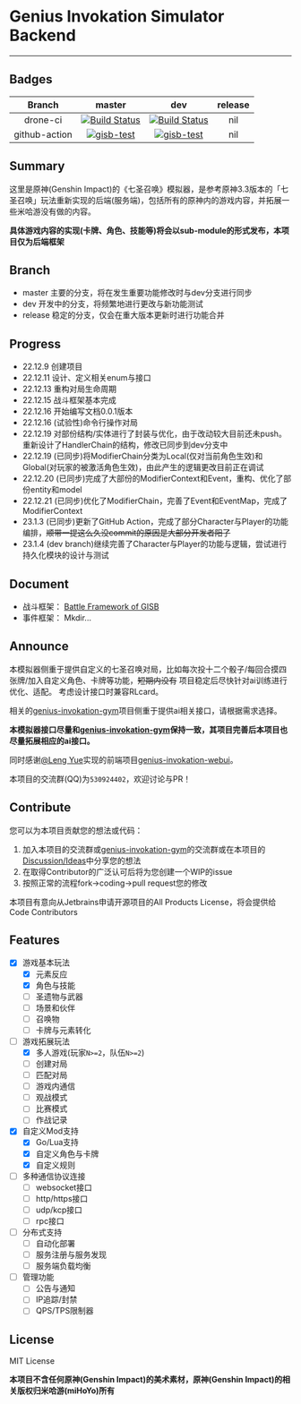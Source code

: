 # Genius Invokation Simulator Backend

----

## Badges

| Branch | master | dev | release |
| :--: | :--: | :--: | :--: |
| drone-ci | [![Build Status](https://drone.sunist.cn/api/badges/sunist-c/genius-invokation-simulator-backend/status.svg?ref=refs/heads/master)](https://drone.sunist.cn/sunist-c/genius-invokation-simulator-backend) | [![Build Status](https://drone.sunist.cn/api/badges/sunist-c/genius-invokation-simulator-backend/status.svg?ref=refs/heads/dev)](https://drone.sunist.cn/sunist-c/genius-invokation-simulator-backend) | nil |
| github-action | [![gisb-test](https://github.com/sunist-c/genius-invokation-simulator-backend/actions/workflows/go.yml/badge.svg?branch=master)](https://github.com/sunist-c/genius-invokation-simulator-backend/actions/workflows/go.yml) | [![gisb-test](https://github.com/sunist-c/genius-invokation-simulator-backend/actions/workflows/go.yml/badge.svg?branch=dev)](https://github.com/sunist-c/genius-invokation-simulator-backend/actions/workflows/go.yml) | nil |

## Summary

这里是原神(Genshin Impact)的《七圣召唤》模拟器，是参考原神3.3版本的「七圣召唤」玩法重新实现的后端(服务端)，包括所有的原神内的游戏内容，并拓展一些米哈游没有做的内容。

**具体游戏内容的实现(卡牌、角色、技能等)将会以sub-module的形式发布，本项目仅为后端框架**

## Branch

- master 主要的分支，将在发生重要功能修改时与dev分支进行同步
- dev 开发中的分支，将频繁地进行更改与新功能测试
- release 稳定的分支，仅会在重大版本更新时进行功能合并

## Progress

- 22.12.9 创建项目
- 22.12.11 设计、定义相关enum与接口
- 22.12.13 重构对局生命周期
- 22.12.15 战斗框架基本完成
- 22.12.16 开始编写文档0.0.1版本
- 22.12.16 (试验性)命令行操作对局
- 22.12.19 对部份结构/实体进行了封装与优化，由于改动较大目前还未push。重新设计了HandlerChain的结构，修改已同步到dev分支中
- 22.12.19 (已同步)将ModifierChain分类为Local(仅对当前角色生效)和Global(对玩家的被激活角色生效)，由此产生的逻辑更改目前正在调试
- 22.12.20 (已同步)完成了大部份的ModifierContext和Event，重构、优化了部份entity和model
- 22.12.21 (已同步)优化了ModifierChain，完善了Event和EventMap，完成了ModifierContext
- 23.1.3 (已同步)更新了GitHub Action，完成了部分Character与Player的功能编排，~~顺带一提这么久没commit的原因是大部分开发者阳了~~
- 23.1.4 (dev branch)继续完善了Character与Player的功能与逻辑，尝试进行持久化模块的设计与测试

## Document

+ 战斗框架： [Battle Framework of GISB](https://github.com/sunist-c/genius-invokation-simulator-backend/wiki/Battle-Framework)
+ 事件框架： Mkdir...

## Announce

本模拟器侧重于提供自定义的七圣召唤对局，比如每次投十二个骰子/每回合摸四张牌/加入自定义角色、卡牌等功能，~~短期内没有~~ 项目稳定后尽快针对ai训练进行优化、适配。
考虑设计接口时兼容RLcard。

相关的[genius-invokation-gym](https://github.com/paladin1013/genius-invokation-gym)项目侧重于提供ai相关接口，请根据需求选择。

**本模拟器接口尽量和[genius-invokation-gym](https://github.com/paladin1013/genius-invokation-gym)保持一致，其项目完善后本项目也尽量拓展相应的ai接口。**

同时感谢[@Leng Yue](https://github.com/leng-yue)实现的前端项目[genius-invokation-webui](https://github.com/leng-yue/genius-invokation-webui)。

本项目的交流群(QQ)为`530924402`，欢迎讨论与PR！

## Contribute

您可以为本项目贡献您的想法或代码：

1. 加入本项目的交流群或[genius-invokation-gym](https://github.com/paladin1013/genius-invokation-gym)的交流群或在本项目的[Discussion/Ideas](https://github.com/sunist-c/genius-invokation-simulator-backend/discussions/categories/ideas)中分享您的想法
2. 在取得Contributor的广泛认可后将为您创建一个WIP的issue
3. 按照正常的流程fork->coding->pull request您的修改

本项目有意向从Jetbrains申请开源项目的All Products License，将会提供给Code Contributors

## Features

- [x] 游戏基本玩法
  - [x] 元素反应
  - [x] 角色与技能
  - [ ] 圣遗物与武器
  - [ ] 场景和伙伴
  - [ ] 召唤物
  - [ ] 卡牌与元素转化
- [ ] 游戏拓展玩法
  - [x] 多人游戏(玩家`N>=2`，队伍`N>=2`)
  - [ ] 创建对局
  - [ ] 匹配对局
  - [ ] 游戏内通信
  - [ ] 观战模式
  - [ ] 比赛模式
  - [ ] 作战记录
- [x] 自定义Mod支持
  - [x] Go/Lua支持
  - [x] 自定义角色与卡牌
  - [x] 自定义规则
- [ ] 多种通信协议连接
  - [ ] websocket接口
  - [ ] http/https接口
  - [ ] udp/kcp接口
  - [ ] rpc接口
- [ ] 分布式支持
  - [ ] 自动化部署
  - [ ] 服务注册与服务发现
  - [ ] 服务端负载均衡
- [ ] 管理功能
  - [ ] 公告与通知
  - [ ] IP追踪/封禁
  - [ ] QPS/TPS限制器

## License

MIT License

**本项目不含任何原神(Genshin Impact)的美术素材，原神(Genshin Impact)的相关版权归米哈游(miHoYo)所有**